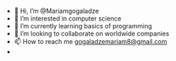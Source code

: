 - 👋 Hi, I’m @Mariamgogaladze
- 👀 I’m interested in computer science
- 🌱 I’m currently learning basics of programming
- 💞️ I’m looking to collaborate on worldwide companies
- 📫 How to reach me gogaladzemariam8@gmail.com
- 

<!---
Mariamgogaladze/Mariamgogaladze is a ✨ special ✨ repository because its `README.md` (this file) appears on your GitHub profile.
You can click the Preview link to take a look at your changes.
--->
